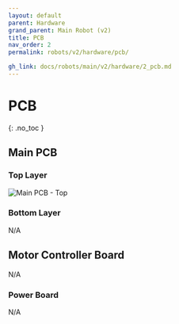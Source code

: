 ```yaml
---
layout: default
parent: Hardware
grand_parent: Main Robot (v2)
title: PCB
nav_order: 2
permalink: robots/v2/hardware/pcb/

gh_link: docs/robots/main/v2/hardware/2_pcb.md
---
```


# PCB
{: .no_toc }

## Main PCB

### Top Layer
![Main PCB - Top](/docs/assets/images/hardware/pcb_top.png)

### Bottom Layer
N/A

## Motor Controller Board
N/A

### Power Board
N/A
